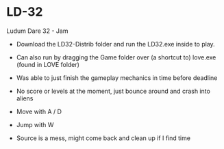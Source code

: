 # LD-32
Ludum Dare 32 - Jam


- Download the LD32-Distrib folder and run the LD32.exe inside to play.

- Can also run by dragging the Game folder over (a shortcut to) love.exe (found in LOVE folder)

- Was able to just finish the gameplay mechanics in time before deadline
- No score or levels at the moment, just bounce around and crash into aliens

- Move with A / D
- Jump with W

- Source is a mess, might come back and clean up if I find time
